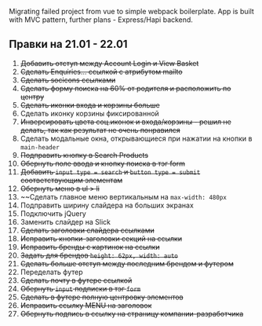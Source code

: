 Migrating failed project from vue to simple webpack boilerplate. App is built with MVC pattern, further plans - Express/Hapi backend.

## Правки на 21.01 - 22.01
1. ~~Добавить отступ между Account Login и View Basket~~
2. ~~Сделать Enquiries... ссылкой с атрибутом mailto~~
3. ~~Сделать socicons ссылками~~
4. ~~Сделать форму поиска на 60% от родителя и расположить по центру~~
5. ~~Сделать иконки входа и корзины больше~~
6. Сделать иконку корзины фиксированной
7. ~~Инверсировать цвета соц.иконок и входа/корзины - решил не делать, так как результат не очень понравился~~
8. Сделать модальные окна, открывающиеся при нажатии на кнопки в `main-header`
9. ~~Подправить кнопку в Search Products~~
10. ~~Обернуть поле ввода и кнопку поиска в тэг form~~
11. ~~Добавить `input type = search` и `button type = submit` соответствующим элементам~~
12. ~~Обернуть меню в ul > li~~
13. ~~Сделать главное меню вертикальным на `max-width: 480px`
14. Подправить ширину слайдера на больших экранах
15. Подключить jQuery
16. Заменить слайдер на Slick
17. ~~Сделать заголовки слайдера ссылками~~
18. ~~Исправить кнопки-заголовки секций на ссылки~~
19. ~~Исправить бренды с картинок на ссылки~~
20. ~~Задать для брендов `height: 62px, width: auto`~~
21. ~~Сделать больше отступ между последним брендом и футером~~
22. Переделать футер
23. ~~Сделать почту в футере ссылкой~~
24. ~~Обернуть `input` подписки в тэг `form`~~
25. ~~Сделать в футере полную центровку элементов~~
26. ~~Исправить ссылку MENU на заголовок~~
27. ~~Обернуть подпись в ссылку на страницу компании-разработчика~~